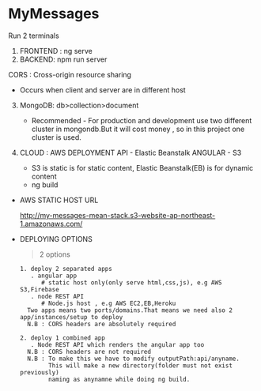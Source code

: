 # MyMessages

Run 2 terminals

1. FRONTEND : ng serve
2. BACKEND: npm run server

CORS : Cross-origin resource sharing

- Occurs when client and server are in different host

3. MongoDB:
   db>collection>document

   * Recommended - For production and development use two different cluster in mongondb.But it will 
     cost money , so in this project one cluster is used. 

4. CLOUD : AWS DEPLOYMENT
    API - Elastic Beanstalk
    ANGULAR - S3
     * S3 is static is for static content, Elastic Beanstalk(EB) is for dynamic content
     * ng build  
  
  * AWS STATIC HOST URL

    http://my-messages-mean-stack.s3-website-ap-northeast-1.amazonaws.com/

  * DEPLOYING OPTIONS 
    > 2 options

        1. deploy 2 separated apps
           . angular app
              # static host only(only serve html,css,js), e.g AWS S3,Firebase
           . node REST API
              # Node.js host , e.g AWS EC2,EB,Heroku
          Two apps means two ports/domains.That means we need also 2 app/instances/setup to deploy 
          N.B : CORS headers are absolutely required

        2. deploy 1 combined app
           . Node REST API which renders the angular app too
          N.B : CORS headers are not required
          N.B : To make this we have to modify outputPath:api/anyname.
                This will make a new directory(folder must not exist previously) 
                naming as anynamne while doing ng build.
                   